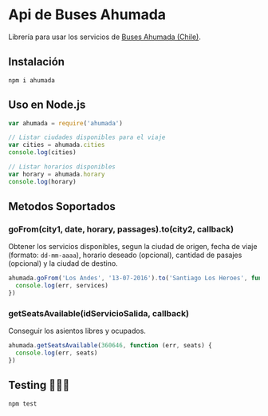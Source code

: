 # Api de Buses Ahumada

Librería para usar los servicios de [Buses Ahumada (Chile)](http://www.ahumadaonline.cl/ventaweb/inicio.asp).

## Instalación

```
npm i ahumada
```

## Uso en Node.js

```js
var ahumada = require('ahumada')

// Listar ciudades disponibles para el viaje
var cities = ahumada.cities
console.log(cities)

// Listar horarios disponibles
var horary = ahumada.horary
console.log(horary)
```

## Metodos Soportados

### goFrom(city1, date, horary, passages).to(city2, callback)

Obtener los servicios disponibles, segun la ciudad de origen, fecha de viaje (formato: `dd-mm-aaaa`), horario deseado (opcional), cantidad de pasajes (opcional) y la ciudad de destino.

```js
ahumada.goFrom('Los Andes', '13-07-2016').to('Santiago Los Heroes', function (err, services) {
  console.log(err, services)
})
```

### getSeatsAvailable(idServicioSalida, callback)

Conseguir los asientos libres y ocupados.

```js
ahumada.getSeatsAvailable(360646, function (err, seats) {
  console.log(err, seats)
})
```

## Testing :green_heart::green_heart::green_heart:

```
npm test
```

